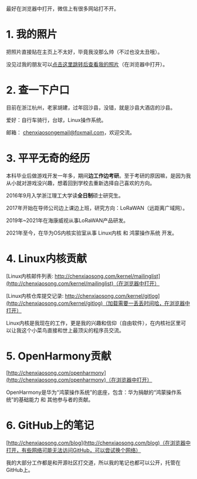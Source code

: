 最好在浏览器中打开，微信上有很多网站打不开。

# 1. 我的照片

把照片直接贴在主页上不太好，毕竟我没那么帅（不过也没太丑哦）。

没见过我的朋友可以[点击这里跳转后查看我的照片](http://chenxiaosong.com/self-introduction/photos.html)（在浏览器中打开）。

# 2. 查一下户口

目前在浙江杭州，老家胡建，过年回沙县，没错，就是沙县大酒店的沙县。

爱好：自行车骑行，台球，Linux操作系统。

邮箱： chenxiaosongemail@foxmail.com，欢迎交流。

# 3. 平平无奇的经历

本科毕业后做游戏开发一年多，期间**边工作边考研**。至于考研的原因嘛，是因为我从小就对游戏没兴趣，想着回到学校去重新选择自己喜欢的方向。

2016年9月入学浙江理工大学读**全日制**硕士研究生。

2017年开始在导师公司边上课边上班，研究方向：LoRaWAN（远距离广域网）。

2019年~2021年在海康威视从事LoRaWAN产品研发。

2021年至今，在华为OS内核实验室从事 Linux内核 和 鸿蒙操作系统 开发。

# 4. Linux内核贡献

[Linux内核邮件列表: http://chenxiaosong.com/kernel/mailinglist](http://chenxiaosong.com/kernel/mailinglist)（在浏览器中打开）

[Linux内核仓库提交记录: http://chenxiaosong.com/kernel/gitlog](http://chenxiaosong.com/kernel/gitlog)（加载需要一丢丢时间哈，在浏览器中打开）

Linux内核是我现在的工作，更是我的兴趣和信仰（自由软件），在内核社区里可以让我这个小菜鸟直接和世上最顶尖的程序员交流。

# 5. OpenHarmony贡献

[http://chenxiaosong.com/openharmony](http://chenxiaosong.com/openharmony)（在浏览器中打开）

OpenHarmony是华为“鸿蒙操作系统”的底座，包含：华为捐献的“鸿蒙操作系统”的基础能力 和 其他参与者的贡献。

# 6. GitHub上的笔记

[http://chenxiaosong.com/blog](http://chenxiaosong.com/blog)（在浏览器中打开，有些网络可能无法访问GitHub，可以尝试换个网络）

我的大部分工作都是和开源社区打交道，所以我的笔记也都可以公开，托管在GitHub上。
